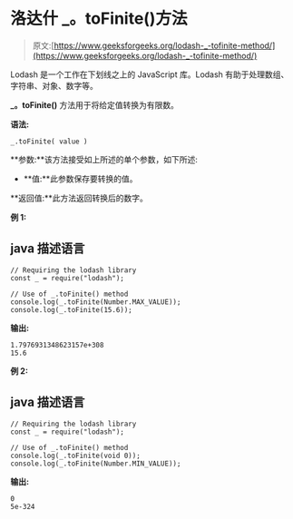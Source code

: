 # 洛达什 _。toFinite()方法

> 原文:[https://www.geeksforgeeks.org/lodash-_-tofinite-method/](https://www.geeksforgeeks.org/lodash-_-tofinite-method/)

Lodash 是一个工作在下划线之上的 JavaScript 库。Lodash 有助于处理数组、字符串、对象、数字等。

**_。toFinite()** 方法用于将给定值转换为有限数。

**语法:**

```
_.toFinite( value )

```

**参数:**该方法接受如上所述的单个参数，如下所述:

*   **值:**此参数保存要转换的值。

**返回值:**此方法返回转换后的数字。

**例 1:**

## java 描述语言

```
// Requiring the lodash library  
const _ = require("lodash");  

// Use of _.toFinite() method 
console.log(_.toFinite(Number.MAX_VALUE)); 
console.log(_.toFinite(15.6));
```

**输出:**

```
1.7976931348623157e+308
15.6

```

**例 2:**

## java 描述语言

```
// Requiring the lodash library  
const _ = require("lodash");  

// Use of _.toFinite() method 
console.log(_.toFinite(void 0)); 
console.log(_.toFinite(Number.MIN_VALUE));
```

**输出:**

```
0
5e-324

```